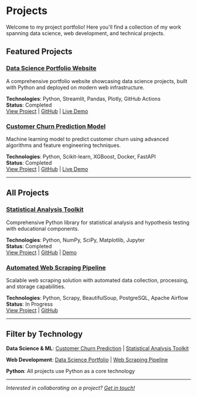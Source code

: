 # Projects

Welcome to my project portfolio! Here you'll find a collection of my work spanning data science, web development, and technical projects.

## Featured Projects

### [Data Science Portfolio Website](data-science-portfolio/)
A comprehensive portfolio website showcasing data science projects, built with Python and deployed on modern web infrastructure.

**Technologies**: Python, Streamlit, Pandas, Plotly, GitHub Actions  
**Status**: Completed  
[View Project](data-science-portfolio/) | [GitHub](https://github.com/jumashafara/data-science-portfolio) | [Live Demo](https://jumashafara-portfolio.streamlit.app)

### [Customer Churn Prediction Model](machine-learning-predictor/)
Machine learning model to predict customer churn using advanced algorithms and feature engineering techniques.

**Technologies**: Python, Scikit-learn, XGBoost, Docker, FastAPI  
**Status**: Completed  
[View Project](machine-learning-predictor/) | [GitHub](https://github.com/jumashafara/churn-prediction) | [Live Demo](https://churn-predictor-api.herokuapp.com)

---

## All Projects

### [Statistical Analysis Toolkit](statistical-analysis-toolkit/)
Comprehensive Python library for statistical analysis and hypothesis testing with educational components.

**Technologies**: Python, NumPy, SciPy, Matplotlib, Jupyter  
**Status**: Completed  
[View Project](statistical-analysis-toolkit/) | [GitHub](https://github.com/jumashafara/stats-toolkit) | [Demo](https://stats-toolkit-demo.streamlit.app)

### [Automated Web Scraping Pipeline](web-scraping-automation/)
Scalable web scraping solution with automated data collection, processing, and storage capabilities.

**Technologies**: Python, Scrapy, BeautifulSoup, PostgreSQL, Apache Airflow  
**Status**: In Progress  
[View Project](web-scraping-automation/) | [GitHub](https://github.com/jumashafara/web-scraping-pipeline)

---

## Filter by Technology

**Data Science & ML**: [Customer Churn Prediction](machine-learning-predictor/) | [Statistical Analysis Toolkit](statistical-analysis-toolkit/)

**Web Development**: [Data Science Portfolio](data-science-portfolio/) | [Web Scraping Pipeline](web-scraping-automation/)

**Python**: All projects use Python as a core technology

---

*Interested in collaborating on a project? [Get in touch!](../index.md#-lets-connect)*